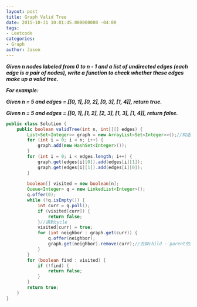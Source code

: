 ```yaml
---
layout: post
title: Graph Valid Tree
date: 2015-10-31 10:01:45.000000000 -04:00
tags:
- Leetcode
categories:
- Graph
author: Jason
---
```

<p><strong><em>Given n nodes labeled from 0 to n - 1 and a list of undirected edges (each edge is a pair of nodes), write a function to check whether these edges make up a valid tree.</p>

For example:</p>
Given n = 5 and edges = [[0, 1], [0, 2], [0, 3], [1, 4]], return true.</p>
Given n = 5 and edges = [[0, 1], [1, 2], [2, 3], [1, 3], [1, 4]], return false.</em></strong></p>
``` java
public class Solution {
    public boolean validTree(int n, int[][] edges) {
        List<Set<Integer>> graph = new ArrayList<Set<Integer>>();//构造graph的方法 adjacency list
        for (int i = 0; i < n; i++) {
            graph.add(new HashSet<Integer>());
        }
        for (int i = 0; i < edges.length; i++) {
            graph.get(edges[i][0]).add(edges[i][1]);
            graph.get(edges[i][1]).add(edges[i][0]);
        }
        
        boolean[] visited = new boolean[n];
        Queue<Integer> q = new LinkedList<Integer>();
        q.offer(0);
        while (!q.isEmpty()) {
            int curr = q.poll();
            if (visited[curr]) {
                return false;
            }//遇到cycle
            visited[curr] = true;
            for (int neighbor : graph.get(curr)) {
                q.offer(neighbor);
                graph.get(neighbor).remove(curr);//去掉child - parent的边 后面不需再用
            }
        }
        for (boolean find : visited) {
            if (!find) {
                return false;
            }
        }
        return true;
    }
}
```
